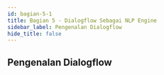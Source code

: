 ```yaml
---
id: bagian-5-1
title: Bagian 5 - Dialogflow Sebagai NLP Engine
sidebar_label: Pengenalan Dialogflow
hide_title: false
---
```

## Pengenalan Dialogflow
